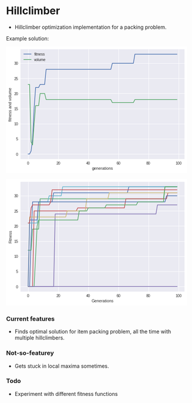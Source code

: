 # Hillclimber

- Hillclimber optimization implementation for a packing problem.

Example solution:

![solution](images/example_solution2.png)


![population](images/population_example.png)


### Current features

- Finds optimal solution for item packing problem, all the time with multiple hillclimbers.

### Not-so-featurey

- Gets stuck in local maxima sometimes.

### Todo

- Experiment with different fitness functions

